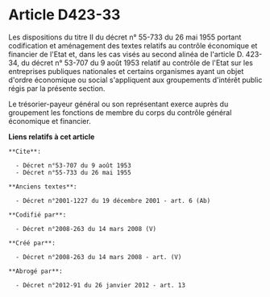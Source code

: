 # Article D423-33

Les dispositions du titre II du décret n° 55-733 du 26 mai 1955 portant codification et aménagement des textes relatifs au
contrôle économique et financier de l'Etat et, dans les cas visés au second alinéa de l'article D. 423-34, du décret n°
53-707 du 9 août 1953 relatif au contrôle de l'Etat sur les entreprises publiques nationales et certains organismes ayant un
objet d'ordre économique ou social s'appliquent aux groupements d'intérêt public régis par la présente section. 

Le trésorier-payeur général ou son représentant exerce auprès du groupement les fonctions de membre du corps du contrôle
général économique et financier.

**Liens relatifs à cet article**

	**Cite**:

	  - Décret n°53-707 du 9 août 1953
	  - Décret n°55-733 du 26 mai 1955

	**Anciens textes**:

	  - Décret n°2001-1227 du 19 décembre 2001 - art. 6 (Ab)

	**Codifié par**:

	  - Décret n°2008-263 du 14 mars 2008 (V)

	**Créé par**:

	  - Décret n°2008-263 du 14 mars 2008 - art. (V)

	**Abrogé par**:

	  - Décret n°2012-91 du 26 janvier 2012 - art. 13
